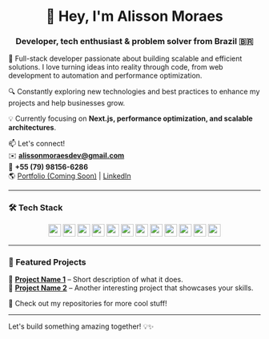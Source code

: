 <h1 align="center">👋 Hey, I'm Alisson Moraes</h1>
<h3 align="center">Developer, tech enthusiast & problem solver from Brazil 🇧🇷</h3>

🚀 Full-stack developer passionate about building scalable and efficient solutions. I love turning ideas into reality through code, from web development to automation and performance optimization.

🔍 Constantly exploring new technologies and best practices to enhance my projects and help businesses grow.

💡 Currently focusing on **Next.js, performance optimization, and scalable architectures**.

📫 Let's connect!  
✉️ **alissonmoraesdev@gmail.com**  
📱 **+55 (79) 98156-6286**  
🌎 [Portfolio (Coming Soon)](#) | [LinkedIn](https://www.linkedin.com/in/alissonmoraes)  

---

### 🛠️ Tech Stack

<p align="center">
  <img src="https://img.shields.io/badge/JavaScript-F7DF1E?style=for-the-badge&logo=javascript&logoColor=black" height="25">
  <img src="https://img.shields.io/badge/PHP-777BB4?style=for-the-badge&logo=php&logoColor=white" height="25">
  <img src="https://img.shields.io/badge/Next.js-000000?style=for-the-badge&logo=nextdotjs&logoColor=white" height="25">
  <img src="https://img.shields.io/badge/React-20232A?style=for-the-badge&logo=react&logoColor=61DAFB" height="25">
  <img src="https://img.shields.io/badge/Node.js-43853D?style=for-the-badge&logo=node-dot-js&logoColor=white" height="25">
  <img src="https://img.shields.io/badge/Express.js-000000?style=for-the-badge&logo=express&logoColor=white" height="25">
  <img src="https://img.shields.io/badge/MySQL-4479A1?style=for-the-badge&logo=mysql&logoColor=white" height="25">
  <img src="https://img.shields.io/badge/PostgreSQL-316192?style=for-the-badge&logo=postgresql&logoColor=white" height="25">
  <img src="https://img.shields.io/badge/Firebase-FFCA28?style=for-the-badge&logo=firebase&logoColor=black" height="25">
  <img src="https://img.shields.io/badge/Git-F05032?style=for-the-badge&logo=git&logoColor=white" height="25">
  <img src="https://img.shields.io/badge/VS%20Code-0078D4?style=for-the-badge&logo=visual%20studio%20code&logoColor=white" height="25">
  <img src="https://img.shields.io/badge/Postman-FF6C37?style=for-the-badge&logo=Postman&logoColor=white" height="25">
</p>

---

### 📌 Featured Projects  
🔹 **[Project Name 1](#)** – Short description of what it does.  
🔹 **[Project Name 2](#)** – Another interesting project that showcases your skills.  

🚀 Check out my repositories for more cool stuff!  

---

Let's build something amazing together! 💡✨
